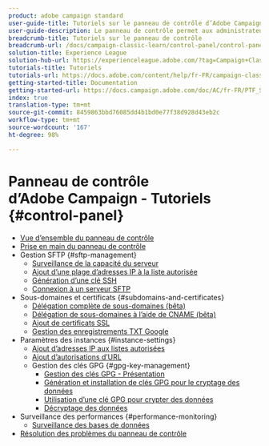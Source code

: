 ```yaml
---
product: adobe campaign standard
user-guide-title: Tutoriels sur le panneau de contrôle d’Adobe Campaign
user-guide-description: Le panneau de contrôle permet aux administrateurs Adobe Campaign de surveiller les ressources essentielles et d’effectuer des tâches administratives, comme gérer la capacité de stockage SFTP par instance ou ajouter des adresses IP aux listes autorisées.
breadcrumb-title: Tutoriels sur le panneau de contrôle
breadcrumb-url: /docs/campaign-classic-learn/control-panel/control-panel-overview.html
solution-title: Experience League
solution-hub-url: https://experienceleague.adobe.com/?tag=Campaign+Classic#recommended/solutions/campaign
tutorials-title: Tutoriels
tutorials-url: https://docs.adobe.com/content/help/fr-FR/campaign-classic-learn/tutorials/overview.html
getting-started-title: Documentation
getting-started-url: https://docs.campaign.adobe.com/doc/AC/fr-FR/PTF_Starting_with_Adobe_Campaign_About_Adobe_Campaign_Classic.html
index: true
translation-type: tm+mt
source-git-commit: 8459863bbd76085dd4b1bd0e77f38d928d43eb2c
workflow-type: tm+mt
source-wordcount: '167'
ht-degree: 98%

---
```



# Panneau de contrôle d’Adobe Campaign - Tutoriels {#control-panel}

+ [Vue d’ensemble du panneau de contrôle](/help/control-panel-tutorials/control-panel-overview.md)
+ [Prise en main du panneau de contrôle](/help/control-panel-tutorials/getting-started-with-the-control-panel.md)
+ Gestion SFTP {#sftp-management}
   + [Surveillance de la capacité du serveur](/help/control-panel-tutorials/sftp-management/monitoring-server-capacity.md)
   + [Ajout d’une plage d’adresses IP à la liste autorisée](/help/control-panel-tutorials/sftp-management/adding-ip-range-to-allow-list.md)
   + [Génération d’une clé SSH](/help/control-panel-tutorials/sftp-management/generate-ssh-key.md)
   + [Connexion à un serveur SFTP](/help/control-panel-tutorials/sftp-management/connect-to-sftp-server.md)
+ Sous-domaines et certificats {#subdomains-and-certificates}
   + [Délégation complète de sous-domaines (bêta)](/help/control-panel-tutorials/subdomains-and-certificates/subdomain-delegation.md)
   + [Délégation de sous-domaines à l’aide de CNAME (bêta)](/help/control-panel-tutorials/subdomains-and-certificates/delegating-subdomains-using-cname.md)
   + [Ajout de certificats SSL](/help/control-panel-tutorials/subdomains-and-certificates/adding-ssl-certificates.md)
   + [Gestion des enregistrements TXT Google](/help/control-panel-tutorials/subdomains-and-certificates/google-txt-record-management.md)
+ Paramètres des instances {#instance-settings}
   + [Ajout d’adresses IP aux listes autorisées](/help/control-panel-tutorials/instance-settings/ip-allow-listing.md)
   + [Ajout d’autorisations d’URL](/help/control-panel-tutorials/instance-settings/adding-url-permissions.md)
   + Gestion des clés GPG {#gpg-key-management}
      + [Gestion des clés GPG - Présentation](/help/control-panel-tutorials/instance-settings/gpg-key-management/gpg-key-management-overview.md)
      + [Génération et installation de clés GPG pour le cryptage des données](/help/control-panel-tutorials/instance-settings/gpg-key-management/generating-and-installing-gpg-keys-for-data-encryption.md)
      + [Utilisation d’une clé GPG pour crypter des données](/help/control-panel-tutorials/instance-settings/gpg-key-management/using-a-gpg-key-to-encrypt-data.md)
      + [Décryptage des données](/help/control-panel-tutorials/instance-settings/gpg-key-management/decrypting-data.md)
+ Surveillance des performances {#performance-monitoring}
   + [Surveillance des bases de données](/help/control-panel-tutorials/performance-monitoring/monitoring-databases.md)
+ [Résolution des problèmes du panneau de contrôle](/help/control-panel-tutorials/trouble-shooting.md)
